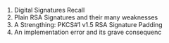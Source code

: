 1. Digital Signatures Recall
2. Plain RSA Signatures and their many weaknesses
3. A Strengthing: PKCS#1 v1.5 RSA Signature Padding
4. An implementation error and its grave consequenc